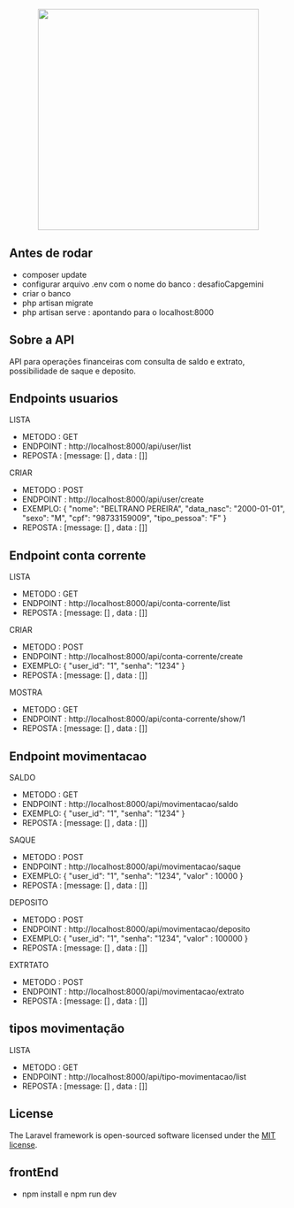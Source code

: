 <p align="center"><a href="https://laravel.com" target="_blank"><img src="https://raw.githubusercontent.com/laravel/art/master/logo-lockup/5%20SVG/2%20CMYK/1%20Full%20Color/laravel-logolockup-cmyk-red.svg" width="400"></a></p>

## Antes de rodar 
 - composer update
 - configurar arquivo .env com o nome do banco  : desafioCapgemini
 - criar o banco 
 - php artisan migrate
 - php artisan serve : apontando para o localhost:8000

## Sobre a API 

API para operações financeiras com consulta de saldo e extrato, possibilidade de saque e deposito.

## Endpoints usuarios

<p>LISTA</p>
            <ul>
                <li> METODO : GET </li>
                 <li> ENDPOINT : http://localhost:8000/api/user/list </li>
                 <li> REPOSTA : [message: [] , data : []] </li>
            </ul>
            <p>CRIAR</p>
            <ul>
                <li> METODO : POST </li>
                 <li> ENDPOINT : http://localhost:8000/api/user/create </li>
                 <li>
                     EXEMPLO: 
                      {
                         "nome": "BELTRANO PEREIRA", 
                         "data_nasc": "2000-01-01",
                         "sexo": "M",
                         "cpf":  "98733159009",
                         "tipo_pessoa": "F"
                     }
                    </li>                    
                 <li> REPOSTA : [message: [] , data : []] </li>
            </ul>
		
  
  ## Endpoint conta corrente
  <p>LISTA</p>
            <ul>
                <li> METODO : GET </li>
                 <li> ENDPOINT : http://localhost:8000/api/conta-corrente/list </li>
                 <li> REPOSTA : [message: [] , data : []] </li>
            </ul>
            <p>CRIAR</p>
            <ul>
                <li> METODO : POST </li>
                 <li> ENDPOINT : http://localhost:8000/api/conta-corrente/create</li>
                 <li>
                     EXEMPLO: 
                      {
                         "user_id": "1", 
                         "senha": "1234"
                     }
                    </li>                    
                 <li> REPOSTA : [message: [] , data : []] </li>
            </ul>
            <p>MOSTRA</p>
            <ul>
                 <li> METODO : GET </li>
                 <li> ENDPOINT : http://localhost:8000/api/conta-corrente/show/1</li>                  
                 <li> REPOSTA : [message: [] , data : []] </li>
            </ul>
			
 ## Endpoint movimentacao 
  <p>SALDO</p>
            <ul>
                <li> METODO : GET </li>
                 <li> ENDPOINT : http://localhost:8000/api/movimentacao/saldo</li>
                 <li>
                     EXEMPLO: 
                      {
                         "user_id": "1", 
                         "senha": "1234"
                     }
                    </li>                    
                 <li> REPOSTA : [message: [] , data : []] </li>
            </ul>
   <p>SAQUE</p>
            <ul>
                <li> METODO : POST </li>
                 <li> ENDPOINT : http://localhost:8000/api/movimentacao/saque</li>
                 <li>
                     EXEMPLO: 
                      {
                         "user_id": "1", 
                         "senha": "1234",
                         "valor" : 10000
                     }
                    </li>                    
                 <li> REPOSTA : [message: [] , data : []] </li>
            </ul>
   <p>DEPOSITO</p>
            <ul>
                <li> METODO : POST </li>
                 <li> ENDPOINT : http://localhost:8000/api/movimentacao/deposito</li>
                 <li>
                     EXEMPLO: 
                      {
                         "user_id": "1", 
                         "senha": "1234",
                         "valor" : 100000
                     }
                    </li>                    
                 <li> REPOSTA : [message: [] , data : []] </li>
            </ul>
    <p>EXTRTATO</p>
            <ul>
                <li> METODO : POST </li>
                 <li> ENDPOINT : http://localhost:8000/api/movimentacao/extrato</li>                                 
                 <li> REPOSTA : [message: [] , data : []] </li>
            </ul>
       
        
  ## tipos movimentação
  <p>LISTA</p>
            <ul>
                <li> METODO : GET </li>
                 <li> ENDPOINT : http://localhost:8000/api/tipo-movimentacao/list </li>
                 <li> REPOSTA : [message: [] , data : []] </li>
            </ul>  
     

## License

The Laravel framework is open-sourced software licensed under the [MIT license](https://opensource.org/licenses/MIT).


## frontEnd 
 - npm install e npm run dev
 

